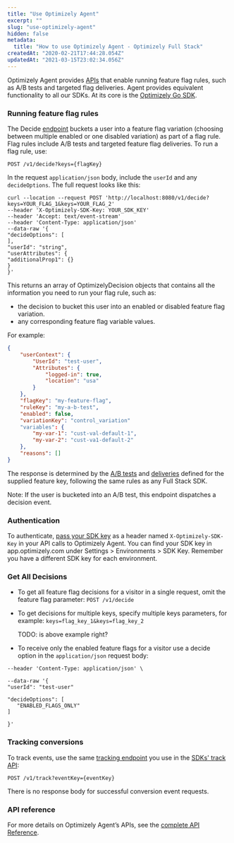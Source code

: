 ```yaml
---
title: "Use Optimizely Agent"
excerpt: ""
slug: "use-optimizely-agent"
hidden: false
metadata: 
  title: "How to use Optimizely Agent - Optimizely Full Stack"
createdAt: "2020-02-21T17:44:28.054Z"
updatedAt: "2021-03-15T23:02:34.056Z"
---
```


Optimizely Agent provides [APIs](https://library.optimizely.com/docs/api/agent/v1/index.html) that enable running feature flag rules, such as A/B tests and targeted flag deliveries. Agent provides equivalent functionality to all our SDKs. At its core is the [Optimizely Go SDK](doc:go-sdk). 

### Running feature flag rules


The Decide [endpoint](https://library.optimizely.com/docs/api/agent/v1/index.html#operation/decide) buckets a user into a feature flag variation (choosing between multiple enabled or one disabled variation) as part of a flag rule. Flag rules include A/B tests and targeted feature flag deliveries. To run a flag rule, use:

`POST /v1/decide?keys={flagKey}`

In the request `application/json` body, include the `userId` and any `decideOptions`. The full request looks like this:

```curl
curl --location --request POST 'http://localhost:8080/v1/decide?keys=YOUR_FLAG_1&keys=YOUR_FLAG_2'
--header 'X-Optimizely-SDK-Key: YOUR_SDK_KEY'
--header 'Accept: text/event-stream'
--header 'Content-Type: application/json'
--data-raw '{
"decideOptions": [
],
"userId": "string",
"userAttributes": {
"additionalProp1": {}
}
}'
```





This returns an array of OptimizelyDecision objects that contains all the information you need to run your flag rule, such as:

- the decision to bucket this user into an enabled or disabled feature flag variation. 
- any corresponding feature flag variable values. 

For example: 

```json
{
	"userContext": {
        "UserId": "test-user",
        "Attributes": {
            "logged-in": true,
            "location": "usa"
        }
    },
    "flagKey": "my-feature-flag",
    "ruleKey": "my-a-b-test",
	"enabled": false,
    "variationKey": "control_variation"
	"variables": {
		"my-var-1": "cust-val-default-1",
		"my-var-2": "cust-va1-default-2"
	},
    "reasons": []
}
```

The response is determined by the [A/B tests](https://docs.developers.optimizely.com/full-stack/v4.0/docs/run-a-b-tests) and [deliveries](https://docs.developers.optimizely.com/full-stack/v4.0/docs/run-flag-deliveries) defined for the supplied feature key, following the same rules as any Full Stack SDK. 

Note: If the user is bucketed into an A/B test, this endpoint dispatches a decision event.

### Authentication


To authenticate,  [pass your SDK key](https://docs.developers.optimizely.com/full-stack/docs/evaluate-rest-apis#section-start-an-http-session) as a header named ```X-Optimizely-SDK-Key``` in your API calls to Optimizely Agent. You can find your SDK key in app.optimizely.com under Settings > Environments > SDK Key. Remember you have a different SDK key for each environment. 

### Get All Decisions
- To get all feature flag decisions for a visitor in a single request, omit the feature flag parameter:
  `POST /v1/decide`
- To get decisions for multiple keys, specify multiple keys parameters, for example:
  `keys=flag_key_1&keys=flag_key_2`
  
  TODO: is above example right?

- To receive only the enabled feature flags for a visitor use a decide option in the `application/json` request body: 

```curl
--header 'Content-Type: application/json' \

--data-raw '{
"userId": "test-user"

"decideOptions": [
   "ENABLED_FLAGS_ONLY"
]

}'
```



### Tracking conversions

To track events, use the same  [tracking endpoint](https://library.optimizely.com/docs/api/agent/v1/index.html#operation/trackEvent) you use in the [SDKs' track API](doc:track-javascript):

`POST /v1/track?eventKey={eventKey}`

There is no response body for successful conversion event requests.

### API reference 

 For more  details on Optimizely Agent’s APIs, see the [complete API Reference](https://library.optimizely.com/docs/api/agent/v1/index.html).
